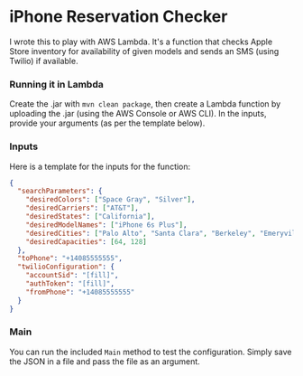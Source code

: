 # iPhone Reservation Checker

I wrote this to play with AWS Lambda. It's a function that checks Apple Store inventory for availability of given models and sends an SMS (using Twilio) if available. 

### Running it in Lambda

Create the .jar with `mvn clean package`, then create a Lambda function by uploading the .jar (using the AWS Console or AWS CLI). In the inputs, provide your arguments (as per the template below).

### Inputs

Here is a template for the inputs for the function: 

```json
{
  "searchParameters": {
    "desiredColors": ["Space Gray", "Silver"],
    "desiredCarriers": ["AT&T"],
    "desiredStates": ["California"],
    "desiredModelNames": ["iPhone 6s Plus"],
    "desiredCities": ["Palo Alto", "Santa Clara", "Berkeley", "Emeryville", "Los Gatos", "Santa Clara", "San Jose", "San Mateo", "San Francisco"],
    "desiredCapacities": [64, 128]
  },
  "toPhone": "+14085555555",
  "twilioConfiguration": {
    "accountSid": "[fill]",
    "authToken": "[fill]",
    "fromPhone": "+14085555555"
  }
}
```

### Main

You can run the included `Main` method to test the configuration. Simply save the JSON in a file and pass the file as an argument. 